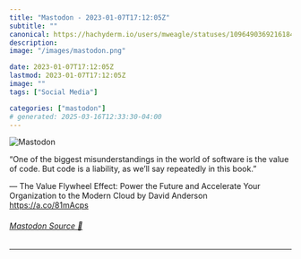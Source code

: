 ```yaml
---
title: "Mastodon - 2023-01-07T17:12:05Z"
subtitle: ""
canonical: https://hachyderm.io/users/mweagle/statuses/109649036921618457
description:
image: "/images/mastodon.png"

date: 2023-01-07T17:12:05Z
lastmod: 2023-01-07T17:12:05Z
image: ""
tags: ["Social Media"]

categories: ["mastodon"]
# generated: 2025-03-16T12:33:30-04:00
---
```

![Mastodon](/images/mastodon.png)

<p>“One of the biggest misunderstandings in the world of software is the value of code. But code is a liability, as we’ll say repeatedly in this book.”</p><p>— The Value Flywheel Effect: Power the Future and Accelerate Your Organization to the Modern Cloud by David Anderson<br /><a href="https://a.co/81mAcps" target="_blank" rel="nofollow noopener noreferrer" translate="no"><span class="invisible">https://</span><span class="">a.co/81mAcps</span><span class="invisible"></span></a></p>


###### [Mastodon Source 🐘](https://hachyderm.io/@mweagle/109649036921618457)

___

